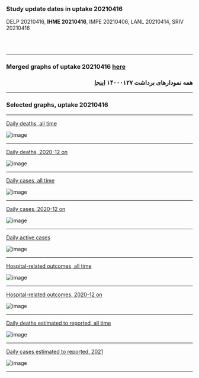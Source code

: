 
### Study update dates in uptake 20210416

DELP 20210416, **IHME 20210416**, IMPE 20210406, LANL 20210414, SRIV 20210416

<br/><br/>

****

### Merged graphs of uptake 20210416 [here](https://github.com/pourmalek/covir2/blob/main/20210416/graphs%20merged%20uptake%2020210416.pdf)

<div dir="rtl">
  
###  همه نمودارهای برداشت ۱۴۰۰۰۱۲۷ [اینجا](https://github.com/pourmalek/covir2/blob/main/20210416/graphs%20merged%20uptake%2020210416.pdf)
  
<div dir="ltr">

****

### Selected graphs, uptake 20210416

****

[Daily deaths, all time](https://github.com/pourmalek/covir2/blob/main/20210416/output/merge/graph%2011a%20COVID-19%20daily%20deaths%2C%20Iran%2C%20reference%20scenarios.pdf)

![image](https://user-images.githubusercontent.com/30849720/117921050-e0278880-b2a4-11eb-9948-d48412273f97.png)

****

[Daily deaths, 2020-12 on](https://github.com/pourmalek/covir2/blob/main/20210416/output/merge/graph%2012a%20COVID-19%20daily%20deaths%2C%20Iran%2C%20reference%20scenarios%2C%202020-12-01%20on.pdf)

![image](https://user-images.githubusercontent.com/30849720/117921139-0c430980-b2a5-11eb-8893-961bf4369a80.png)

****

[Daily cases, all time](https://github.com/pourmalek/covir2/blob/main/20210416/output/merge/graph%2021a%20COVID-19%20daily%20cases%2C%20Iran%2C%20reference%20scenarios.pdf)

![image](https://user-images.githubusercontent.com/30849720/117625153-94e96a80-b12a-11eb-8040-6cf907364515.png)

****

[Daily cases, 2020-12 on](https://github.com/pourmalek/covir2/blob/main/20210416/output/merge/graph%2022a%20COVID-19%20daily%20cases%2C%20Iran%2C%20reference%20scenarios%2C%202020-12-01%20on.pdf)

![image](https://user-images.githubusercontent.com/30849720/117921376-7e1b5300-b2a5-11eb-8e47-f2f47b4b3273.png)

****

[Daily active cases](https://github.com/pourmalek/covir2/blob/main/20210416/output/merge/graph%2062.1%20COVID-19%20daily%20active%20cases%20wo%20GHAN%20Hijri.pdf)

![image](https://user-images.githubusercontent.com/30849720/117921492-a86d1080-b2a5-11eb-9425-33799e31a979.png)

****

[Hospital-related outcomes, all time](https://github.com/pourmalek/covir2/blob/main/20210416/output/merge/graph%2071%20COVID-19%20hospital-related%20outcomes.pdf)

![image](https://user-images.githubusercontent.com/30849720/117921589-d7838200-b2a5-11eb-893d-c2d3bf8e7e31.png)

****

[Hospital-related outcomes, 2020-12 on](https://github.com/pourmalek/covir2/blob/main/20210416/output/merge/graph%2073%20COVID-19%20hospital-related%20outcomes%2C%20wo%20extremes%2C%202020-12-01%20on.pdf)

![image](https://user-images.githubusercontent.com/30849720/117921668-faae3180-b2a5-11eb-9b42-39320c0b24f4.png)

****

[Daily deaths estimated to reported, all time](https://github.com/pourmalek/covir2/blob/main/20210416/output/merge/graph%2091%20COVID-19%20daily%20deaths%20estimated%20to%20reported%2C%20Iran%2C%20reference%20scenarios.pdf)

![image](https://user-images.githubusercontent.com/30849720/117921754-23cec200-b2a6-11eb-9875-26233f3b2559.png)

****

[Daily cases estimated to reported, 2021](https://github.com/pourmalek/covir2/blob/main/20210416/output/merge/graph%2093%20COVID-19%20daily%20cases%20estimated%20to%20reported%2C%20Iran%2C%20reference%20scenarios%2C%202021-01-01%20on.pdf)

![image](https://user-images.githubusercontent.com/30849720/117921926-74deb600-b2a6-11eb-959e-e9550274b9f7.png)

****

